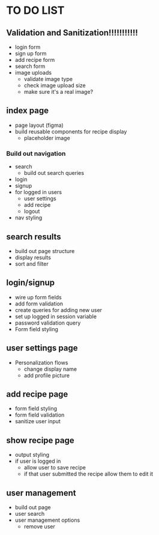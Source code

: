 # TO DO LIST

## Validation and Sanitization!!!!!!!!!!!

* login form
* sign up form
* add recipe form
* search form
* image uploads
  + validate image type
  + check image upload size
  + make sure it's a real image?

## index page

* page layout (figma)
* build reusable components for recipe display
  + placeholder image

### Build out navigation

* search
  + build out search queries
* login
* signup
* for logged in users
  + user settings
  + add recipe
  + logout
* nav styling

## search results

* build out page structure
* display results
* sort and filter

## login/signup

* wire up form fields
* add form validation
* create queries for adding new user
* set up logged in session variable
* password validation query
* Form field styling

## user settings page

* Personalization flows
  + change display name
  + add profile picture

## add recipe page

* form field styling
* form field validation
* sanitize user input

## show recipe page

* output styling
* if user is logged in
  + allow user to save recipe
  + if that user submitted the recipe allow them to edit it

## user management

* build out page
* user search
* user management options
  + remove user
